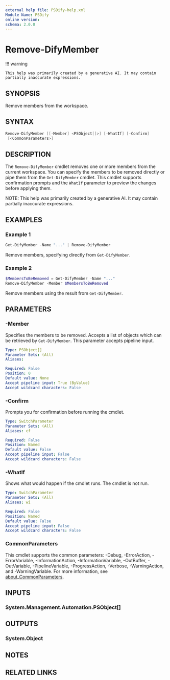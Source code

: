 ```yaml
---
external help file: PSDify-help.xml
Module Name: PSDify
online version:
schema: 2.0.0
---
```


# Remove-DifyMember

!!! warning

    This help was primarily created by a generative AI. It may contain partially inaccurate expressions.

## SYNOPSIS

Remove members from the workspace.

## SYNTAX

```powershell
Remove-DifyMember [[-Member] <PSObject[]>] [-WhatIf] [-Confirm]
 [<CommonParameters>]
```

## DESCRIPTION

The `Remove-DifyMember` cmdlet removes one or more members from the current workspace. You can specify the members to be removed directly or pipe them from the `Get-DifyMember` cmdlet. This cmdlet supports confirmation prompts and the `WhatIf` parameter to preview the changes before applying them.

NOTE: This help was primarily created by a generative AI. It may contain partially inaccurate expressions.

## EXAMPLES

### Example 1

```powershell
Get-DifyMember -Name "..." | Remove-DifyMember
```

Remove members, specifying directly from `Get-DifyMember`.

### Example 2

```powershell
$MembersToBeRemoved = Get-DifyMember -Name "..."
Remove-DifyMember -Member $MembersToBeRemoved
```

Remove members using the result from `Get-DifyMember`.

## PARAMETERS

### -Member

Specifies the members to be removed. Accepts a list of objects which can be retrieved by `Get-DifyMember`. This parameter accepts pipeline input.

```yaml
Type: PSObject[]
Parameter Sets: (All)
Aliases:

Required: False
Position: 0
Default value: None
Accept pipeline input: True (ByValue)
Accept wildcard characters: False
```

### -Confirm

Prompts you for confirmation before running the cmdlet.

```yaml
Type: SwitchParameter
Parameter Sets: (All)
Aliases: cf

Required: False
Position: Named
Default value: False
Accept pipeline input: False
Accept wildcard characters: False
```

### -WhatIf

Shows what would happen if the cmdlet runs. The cmdlet is not run.

```yaml
Type: SwitchParameter
Parameter Sets: (All)
Aliases: wi

Required: False
Position: Named
Default value: False
Accept pipeline input: False
Accept wildcard characters: False
```

### CommonParameters

This cmdlet supports the common parameters: -Debug, -ErrorAction, -ErrorVariable, -InformationAction, -InformationVariable, -OutBuffer, -OutVariable, -PipelineVariable, -ProgressAction, -Verbose, -WarningAction, and -WarningVariable. For more information, see [about_CommonParameters](http://go.microsoft.com/fwlink/?LinkID=113216).

## INPUTS

### System.Management.Automation.PSObject[]

## OUTPUTS

### System.Object

## NOTES

## RELATED LINKS
